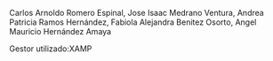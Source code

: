 Carlos Arnoldo Romero Espinal,
Jose Isaac Medrano  Ventura,
Andrea Patricia Ramos Hernández,
Fabiola Alejandra Benitez Osorto,
Angel Mauricio Hernández Amaya

Gestor utilizado:XAMP
